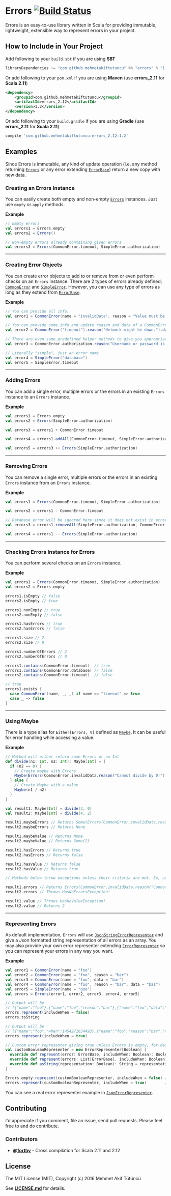 Errors [![Build Status](https://travis-ci.org/mehmetakiftutuncu/Errors.svg?branch=master)](https://travis-ci.org/mehmetakiftutuncu/Errors)
======

Errors is an easy-to-use library written in Scala for providing immutable, lightweight, extensible way to represent errors in your project.

How to Include in Your Project
--------------
Add following to your ```build.sbt``` if you are using **SBT**
```sbt
libraryDependencies += "com.github.mehmetakiftutuncu" %% "errors" % "1.2"
```

Or add following to your ```pom.xml``` if you are using **Maven** (use **errors_2.11** for **Scala 2.11**)
```xml
<dependency>
	<groupId>com.github.mehmetakiftutuncu</groupId>
	<artifactId>errors_2.12</artifactId>
	<version>1.2</version>
</dependency>
```

Or add following to your ```build.gradle``` if you are using **Gradle** (use **errors_2.11** for **Scala 2.11**)
```gradle
compile 'com.github.mehmetakiftutuncu:errors_2.12:1.2'
```

Examples
--------------
Since Errors is immutable, any kind of update operation (i.e. any method returning [```Errors```](src/main/scala/com/github/mehmetakiftutuncu/errors/Errors.scala) or any error extending [```ErrorBase```](src/main/scala/com/github/mehmetakiftutuncu/errors/base/ErrorBase.scala)) return a new copy with new data.

### Creating an Errors Instance
You can easily create both empty and non-empty [```Errors```](src/main/scala/com/github/mehmetakiftutuncu/errors/Errors.scala) instances. Just use ```empty``` or ```apply``` methods.

**Example**
```scala
// Empty errors
val errors1 = Errors.empty
val errors2 = Errors()

// Non-empty errors already containing given errors
val errors3 = Errors(CommonError.timeout, SimpleError.authorization)
```

****

### Creating Error Objects
You can create error objects to add to or remove from or even perform checks on an ```Errors``` instance. There are 2 types of errors already defined; [```CommonError```](src/main/scala/com/github/mehmetakiftutuncu/errors/CommonError.scala) and [```SimpleError```](src/main/scala/com/github/mehmetakiftutuncu/errors/SimpleError.scala). However, you can use any type of errors as long as they extend from [```ErrorBase```](src/main/scala/com/github/mehmetakiftutuncu/errors/base/ErrorBase.scala).

**Example**
```scala
// You can provide all info.
val error1 = CommonError(name = "invalidData", reason = "Value must be a positive integer.", data = "-5")

// You can provide some info and update reason and data of a CommonError later.
val error2 = CommonError("timeout").reason("Network might be down.").data("30 seconds")

// There are even some predefined helper methods to give you appropriate instances easily. 
val error3 = CommonError.authorization.reason("Username or password is invalid!")

// Literally "simple", just an error name
val error4 = SimpleError("database")
val error5 = SimpleError.timeout
```

****

### Adding Errors
You can add a single error, multiple errors or the errors in an existing ```Errors``` instance to an ```Errors``` instance.

**Example**
```scala
val errors1 = Errors.empty
val errors2 = Errors(SimpleError.authorization)

val errors3 = errors1 + CommonError.timeout

val errors4 = errors1.addAll(CommonError.timeout, SimpleError.authorization)

val errors5 = errors3 ++ Errors(SimpleError.authorization)
```

****

### Removing Errors
You can remove a single error, multiple errors or the errors in an existing ```Errors``` instance from an ```Errors``` instance.

**Example**
```scala
val errors1 = Errors(CommonError.timeout, SimpleError.authorization)

val errors2 = errors1 - CommonError.timeout

// Database error will be ignored here since it does not exist in errors1 anyway.
val errors3 = errors1.removeAll(SimpleError.authorization, CommonError.database)

val errors4 = errors1 -- Errors(SimpleError.authorization)
```

****

### Checking Errors Instance for Errors
You can perform several checks on an ```Errors``` instance.

**Example**
```scala
val errors1 = Errors(CommonError.timeout, SimpleError.authorization)
val errors2 = Errors.empty

errors1.isEmpty // false
errors2.isEmpty // true

errors1.nonEmpty // true
errors2.nonEmpty // false

errors1.hasErrors // true
errors2.hasErrors // false

errors1.size // 2
errors2.size // 0

errors1.numberOfErrors // 2
errors2.numberOfErrors // 0

errors1.contains(CommonError.timeout)  // true
errors1.contains(CommonError.database) // false
errors2.contains(CommonError.timeout)  // false

// true
errors1.exists {
  case CommonError(name, _, _) if name == "timeout" => true
  case _ => false
}
```

****

### Using Maybe
There is a type alias for ```Either[Errors, V]``` defined as [```Maybe```](src/main/scala/com/github/mehmetakiftutuncu/errors/package.scala). It can be useful for error handling while accessing a value.  

**Example**
```scala
// Method will either return some Errors or an Int
def divide(n1: Int, n2: Int): Maybe[Int] = {
  if (n2 == 0) {
    // Create maybe with Errors
    Maybe(Errors(CommonError.invalidData.reason("Cannot divide by 0!")))
  } else {
    // Create Maybe with a value
    Maybe(n1 / n2)
  }
}

val result1: Maybe[Int] = divide(3, 0)
val result2: Maybe[Int] = divide(4, 2)

result1.maybeErrors // Returns Some(Errors(CommonError.invalidData.reason("Cannot divide by 0!")))
result2.maybeErrors // Returns None

result1.maybeValue // Returns None
result2.maybeValue // Returns Some(2)

result1.hasErrors // Returns true
result2.hasErrors // Returns false

result1.hasValue // Returns false
result2.hasValue // Returns true

// Methods below throw exceptions unless their criteria are met. So, use them with caution!

result1.errors // Returns Errors(CommonError.invalidData.reason("Cannot divide by 0!"))
result2.errors // Throws HasNoErrorsException!

result1.value // Throws HasNoValueException!
result2.value // Returns 2
```

****

### Representing Errors
As default implementation, ```Errors``` will use [```JsonStringErrorRepresenter```](src/main/scala/com/github/mehmetakiftutuncu/errors/representation/JsonStringErrorRepresenter.scala) and give a Json formatted string representation of all errors as an array. You may also provide your own error representer extending [```ErrorRepresenter```](src/main/scala/com/github/mehmetakiftutuncu/errors/representation/ErrorRepresenter.scala) so you can represent your errors in any way you want.

**Example**
```scala
val error1 = CommonError(name = "foo")
val error2 = CommonError(name = "foo", reason = "bar")
val error3 = CommonError(name = "foo", data = "bar")
val error4 = CommonError(name = "foo", reason = "bar", data = "baz")
val error5 = SimpleError(name = "goo")
val errors = Errors(error1, error2, error3, error4, error5)

// Output will be
// [{"name":"foo"},{"name":"foo","reason":"bar"},{"name":"foo","data":"bar"},{"name":"foo","reason":"bar","data":"baz"},{"name":"goo"}]
errors.represent(includeWhen = false)
errors.toString

// Output will be
// [{"name":"foo","when":1454271634493},{"name":"foo","reason":"bar","when":1454271634557},{"name":"foo","data":"bar","when":1454271634621},{"name":"foo","reason":"bar","data":"baz","when":1454271634680},{"name":"goo","when":1454271634737}]
errors.represent(includeWhen = true)

// Custom error representer giving true unless Errors is empty, for demonstration purposes
val customBooleanRepresenter = new ErrorRepresenter[Boolean] {
  override def represent(error: ErrorBase, includeWhen: Boolean): Boolean = true
  override def represent(errors: List[ErrorBase], includeWhen: Boolean): Boolean = if (errors.isEmpty) false else true
  override def asString(representation: Boolean): String = representation.toString
}

Errors.empty.represent(customBooleanRepresenter, includeWhen = false) // Returns false
errors.represent(customBooleanRepresenter, includeWhen = true)        // Returns true
```

You can see a real error representer example in [```JsonErrorRepresenter```](samples/PlayFrameworkExample/app/controllers/JsonErrorRepresenter.scala).

Contributing
--------------
I'd appreciate if you comment, file an issue, send pull requests. Please feel free to and do contribute.

### Contributors

* [**@forthy**](https://github.com/forthy) - Cross compilation for Scala 2.11 and 2.12

License
--------------
The MIT License (MIT), Copyright (c) 2016 Mehmet Akif Tütüncü

See [**LICENSE.md**](LICENSE.md) for details.
